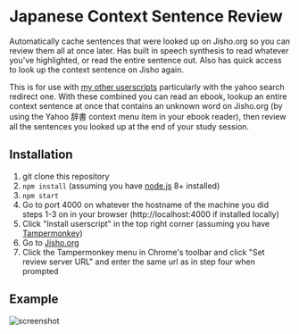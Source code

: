 # Japanese Context Sentence Review

Automatically cache sentences that were looked up on Jisho.org so you can review them all at once later. Has built in speech synthesis to read whatever you've highlighted, or read the entire sentence out. Also has quick access to look up the context sentence on Jisho again.

This is for use with [my other userscripts](https://github.com/sheodox/japanese-userscripts) particularly with the yahoo search redirect one. With these combined you can read an ebook, lookup an entire context sentence at once that contains an unknown word on Jisho.org (by using the Yahoo 辞書 context menu item in your ebook reader), then review all the sentences you looked up at the end of your study session.

## Installation

1. git clone this repository
1. `npm install` (assuming you have [node.js](https://nodejs.org/en/) 8+ installed)
1. `npm start`
1. Go to port 4000 on whatever the hostname of the machine you did steps 1-3 on in your browser (http://localhost:4000 if installed locally)
1. Click "Install userscript" in the top right corner (assuming you have [Tampermonkey](https://chrome.google.com/webstore/detail/tampermonkey/dhdgffkkebhmkfjojejmpbldmpobfkfo))
1. Go to [Jisho.org](http://jisho.org)
1. Click the Tampermonkey menu in Chrome's toolbar and click "Set review server URL" and enter the same url as in step four when prompted

## Example

![screenshot](https://raw.githubusercontent.com/sheodox/japanese-context-sentence-review/master/images/screenshot.png)
